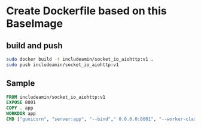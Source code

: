 # Create Dockerfile based on this BaseImage

## build and push
``` sh
sudo docker build -t includeamin/socket_io_aiohttp:v1 .
sudo push includeamin/socket_io_aiohttp:v1
```


## Sample 
``` Dockerfile
FROM includeamin/socket_io_aiohttp:v1
EXPOSE 8001
COPY . app
WORKDIR app
CMD ["gunicorn", "server:app", "--bind"," 0.0.0.0:8001", "--worker-class","aiohttp.GunicornWebWorker"]

```
